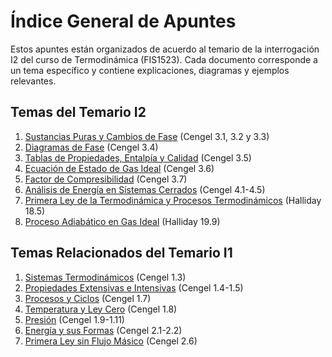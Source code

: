 # Índice General de Apuntes

Estos apuntes están organizados de acuerdo al temario de la interrogación I2 del curso de Termodinámica (FIS1523). Cada documento corresponde a un tema específico y contiene explicaciones, diagramas y ejemplos relevantes.

## Temas del Temario I2

1. [Sustancias Puras y Cambios de Fase](1_Sustancias_Puras.md) (Cengel 3.1, 3.2 y 3.3)
2. [Diagramas de Fase](2_Diagramas_Fase.md) (Cengel 3.4)
3. [Tablas de Propiedades, Entalpía y Calidad](3_Tablas_Propiedades.md) (Cengel 3.5)
4. [Ecuación de Estado de Gas Ideal](4_Gas_Ideal.md) (Cengel 3.6)
5. [Factor de Compresibilidad](5_Factor_Compresibilidad.md) (Cengel 3.7)
6. [Análisis de Energía en Sistemas Cerrados](6_Sistemas_Cerrados.md) (Cengel 4.1-4.5)
7. [Primera Ley de la Termodinámica y Procesos Termodinámicos](7_Primera_Ley.md) (Halliday 18.5)
8. [Proceso Adiabático en Gas Ideal](8_Proceso_Adiabatico.md) (Halliday 19.9)

## Temas Relacionados del Temario I1

1. [Sistemas Termodinámicos](9_Sistemas_Termodinámicos.md) (Cengel 1.3)
2. [Propiedades Extensivas e Intensivas](10_Propiedades.md) (Cengel 1.4-1.5)
3. [Procesos y Ciclos](11_Procesos_Ciclos.md) (Cengel 1.7)
4. [Temperatura y Ley Cero](12_Temperatura_Ley_Cero.md) (Cengel 1.8)
5. [Presión](13_Presion.md) (Cengel 1.9-1.11)
6. [Energía y sus Formas](14_Energia.md) (Cengel 2.1-2.2)
7. [Primera Ley sin Flujo Másico](15_Primera_Ley_Sin_Flujo.md) (Cengel 2.6)
